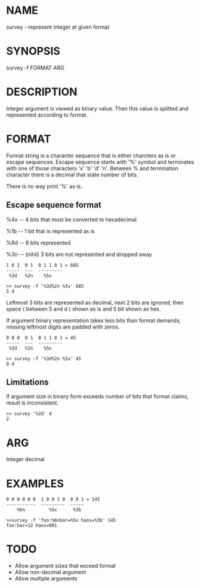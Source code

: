NAME
====

  survey - represent integer at given format

SYNOPSIS
========

  survey -f FORMAT ARG

DESCRIPTION
===========

  Integer argument is viewed as binary value. Then this value is splitted and
  represented according to format.

FORMAT
======

  Format string is a character sequence that is either charcters as is or escape
  sequences. Escape sequence starts with '%' symbol and terminates with one of
  those characters 'x' 'b' 'd' 'n'. Between % and termination character there is
  a decimal that state number of bits.

  There is no way print '%' as is.

Escape sequence format
----------------------

  %4x -- 4 bits that must be converted to hexadecimal

  %1b -- 1 bit that is represented as is

  %8d -- 8 bits represented

  %3n -- (nihil) 3 bits are not represented and dropped away


    1 0 1  0 1  0 1 1 0 1 = 685
    -----  ---  ---------
     %3d   %2n    %5x

    >> survey -f '%3d%2n %5x' 685
    5 d

  Leftmost 3 bits are represented as decimal, next 2 bits are ignored, then
  space ( between 5 and d ) shown as is and 5 bit shown as hex.

  If argument binary representation takes less bits than format demands, missing
  leftmost digits are padded with zeros.

    0 0 0  0 1  0 1 1 0 1 = 45
    -----  ---  ---------
     %3d   %2n    %5x

    >> survey -f '%3d%2n %5x' 45
    0 d

Limitations
-----------

  If argument size in binary form exceeds number of bits that format claims,
  result is inconsistent.

    >> survey '%2d' 4
    2

ARG
===

  Integer decimal

EXAMPLES
========

    0 0 0 0 0 0  1 0 0 1 0  0 0 1 = 145
    -----------  ---------  -----
        %6n         %5x      %3b

    >>survey -f 'foo:%6nbar=%5x haos=%3b' 145
    foo:bar=12 haos=001

TODO
====

  * Allow argument sizes that exceed format
  * Allow non-decimal argument
  * Allow multiple arguments

